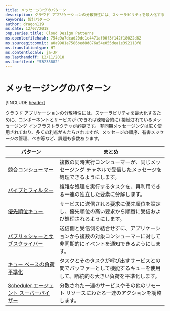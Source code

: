 ```yaml
---
title: メッセージングのパターン
description: クラウド アプリケーションの分散特性には、スケーラビリティを最大化するために、コンポーネントとサービスが (できれば疎結合的に) 接続されているメッセージング インフラストラクチャが必要です。 非同期メッセージングは広く使用されており、多くの利点がもたらされますが、メッセージの順序、有害メッセージの管理、べき等など、課題も多数あります。
keywords: 設計パターン
author: dragon119
ms.date: 12/07/2018
pnp.series.title: Cloud Design Patterns
ms.openlocfilehash: 754e9a7dcad20dc1c4471af00f3f142f18022d62
ms.sourcegitcommit: a0a9981e7586bed8d876a54e055dea1e392118f8
ms.translationtype: HT
ms.contentlocale: ja-JP
ms.lasthandoff: 12/11/2018
ms.locfileid: "53233882"
---
```

# <a name="messaging-patterns"></a>メッセージングのパターン

[!INCLUDE [header](../../_includes/header.md)]

クラウド アプリケーションの分散特性には、スケーラビリティを最大化するために、コンポーネントとサービスが (できれば疎結合的に) 接続されているメッセージング インフラストラクチャが必要です。 非同期メッセージングは広く使用されており、多くの利点がもたらされますが、メッセージの順序、有害メッセージの管理、べき等など、課題も多数あります。

| パターン | まとめ |
| ------- | ------- |
| [競合コンシューマー](../competing-consumers.md) | 複数の同時実行コンシューマーが、同じメッセージング チャネルで受信したメッセージを処理できるようにします。 |
| [パイプとフィルター](../pipes-and-filters.md) | 複雑な処理を実行するタスクを、再利用できる一連の独立した要素に分解します。 |
| [優先順位キュー](../priority-queue.md) | サービスに送信される要求に優先順位を設定し、優先順位の高い要求から順番に受信および処理されるようにします。 |
| [パブリッシャーとサブスクライバー](../publisher-subscriber.md) | 送信側と受信側を結合せずに、アプリケーションから複数の対象コンシューマーに対して非同期的にイベントを通知できるようにします。 |
| [キュー ベースの負荷平準化](../queue-based-load-leveling.md) | タスクとそのタスクが呼び出すサービスとの間でバッファーとして機能するキューを使用して、断続的な大きい負荷を平準化します。 |
| [Scheduler エージェント スーパーバイザー](../scheduler-agent-supervisor.md) | 分散された一連のサービスやその他のリモート リソースにわたる一連のアクションを調整します。 |
